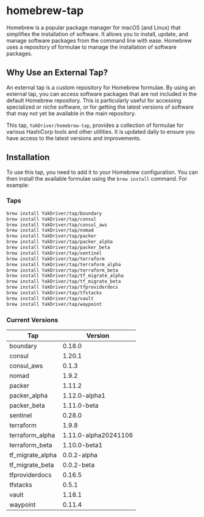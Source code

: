 # homebrew-tap

Homebrew is a popular package manager for macOS (and Linux) that simplifies the installation of software. It allows you to install, update, and manage software packages from the command line with ease. Homebrew uses a repository of formulae to manage the installation of software packages.

## Why Use an External Tap?

An external tap is a custom repository for Homebrew formulae. By using an external tap, you can access software packages that are not included in the default Homebrew repository. This is particularly useful for accessing specialized or niche software, or for getting the latest versions of software that may not yet be available in the main repository.

This tap, `YakDriver/homebrew-tap`, provides a collection of formulae for various HashiCorp tools and other utilities. It is updated daily to ensure you have access to the latest versions and improvements.

## Installation

To use this tap, you need to add it to your Homebrew configuration. You can then install the available formulae using the `brew install` command. For example:

### Taps

```sh
brew install YakDriver/tap/boundary
brew install YakDriver/tap/consul
brew install YakDriver/tap/consul_aws
brew install YakDriver/tap/nomad
brew install YakDriver/tap/packer
brew install YakDriver/tap/packer_alpha
brew install YakDriver/tap/packer_beta
brew install YakDriver/tap/sentinel
brew install YakDriver/tap/terraform
brew install YakDriver/tap/terraform_alpha
brew install YakDriver/tap/terraform_beta
brew install YakDriver/tap/tf_migrate_alpha
brew install YakDriver/tap/tf_migrate_beta
brew install YakDriver/tap/tfproviderdocs
brew install YakDriver/tap/tfstacks
brew install YakDriver/tap/vault
brew install YakDriver/tap/waypoint
```

### Current Versions

| Tap | Version |
| --- | --- |
| boundary | 0.18.0 |
| consul | 1.20.1 |
| consul_aws | 0.1.3 |
| nomad | 1.9.2 |
| packer | 1.11.2 |
| packer_alpha | 1.12.0-alpha1 |
| packer_beta | 1.11.0-beta |
| sentinel | 0.28.0 |
| terraform | 1.9.8 |
| terraform_alpha | 1.11.0-alpha20241106 |
| terraform_beta | 1.10.0-beta1 |
| tf_migrate_alpha | 0.0.2-alpha |
| tf_migrate_beta | 0.0.2-beta |
| tfproviderdocs | 0.16.5 |
| tfstacks | 0.5.1 |
| vault | 1.18.1 |
| waypoint | 0.11.4 |
